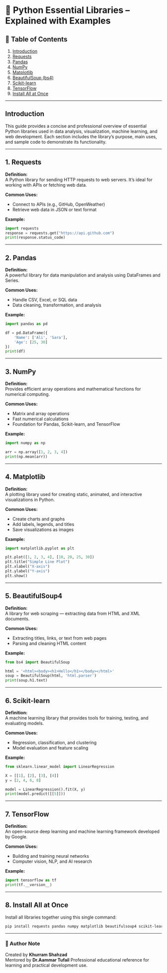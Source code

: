 # 🧠 Python Essential Libraries – Explained with Examples

## 📑 Table of Contents
1. [Introduction](#introduction)
2. [Requests](#1-requests)
3. [Pandas](#2-pandas)
4. [NumPy](#3-numpy)
5. [Matplotlib](#4-matplotlib)
6. [BeautifulSoup (bs4)](#5-beautifulsoup4)
7. [Scikit-learn](#6-scikit-learn)
8. [TensorFlow](#7-tensorflow)
9. [Install All at Once](#8-install-all-at-once)

---

## Introduction
This guide provides a concise and professional overview of essential Python libraries used in data analysis, visualization, machine learning, and web development. Each section includes the library’s purpose, main uses, and sample code to demonstrate its functionality.

---

## 1. Requests
**Definition:**  
A Python library for sending HTTP requests to web servers. It’s ideal for working with APIs or fetching web data.

**Common Uses:**
- Connect to APIs (e.g., GitHub, OpenWeather)
- Retrieve web data in JSON or text format

**Example:**
```python
import requests
response = requests.get("https://api.github.com")
print(response.status_code)
```
---

## 2. Pandas
**Definition:**  
A powerful library for data manipulation and analysis using DataFrames and Series.

**Common Uses:**
- Handle CSV, Excel, or SQL data
- Data cleaning, transformation, and analysis

**Example:**
```python
import pandas as pd

df = pd.DataFrame({
    'Name': ['Ali', 'Sara'],
    'Age': [25, 30]
})
print(df)
```
---

## 3. NumPy
**Definition:**  
Provides efficient array operations and mathematical functions for numerical computing.

**Common Uses:**
- Matrix and array operations
- Fast numerical calculations
- Foundation for Pandas, Scikit-learn, and TensorFlow

**Example:**
```python
import numpy as np

arr = np.array([1, 2, 3, 4])
print(np.mean(arr))
```
---

## 4. Matplotlib
**Definition:**  
A plotting library used for creating static, animated, and interactive visualizations in Python.

**Common Uses:**
- Create charts and graphs
- Add labels, legends, and titles
- Save visualizations as images

**Example:**
```python
import matplotlib.pyplot as plt

plt.plot([1, 2, 3, 4], [10, 20, 25, 30])
plt.title("Simple Line Plot")
plt.xlabel("X-axis")
plt.ylabel("Y-axis")
plt.show()
```
---

## 5. BeautifulSoup4
**Definition:**  
A library for web scraping — extracting data from HTML and XML documents.

**Common Uses:**
- Extracting titles, links, or text from web pages
- Parsing and cleaning HTML content

**Example:**
```python
from bs4 import BeautifulSoup

html = '<html><body><h1>Hello</h1></body></html>'
soup = BeautifulSoup(html, 'html.parser')
print(soup.h1.text)
```
---

## 6. Scikit-learn
**Definition:**  
A machine learning library that provides tools for training, testing, and evaluating models.

**Common Uses:**
- Regression, classification, and clustering
- Model evaluation and feature scaling

**Example:**
```python
from sklearn.linear_model import LinearRegression

X = [[1], [2], [3], [4]]
y = [2, 4, 6, 8]

model = LinearRegression().fit(X, y)
print(model.predict([[5]]))
```
---

## 7. TensorFlow
**Definition:**  
An open-source deep learning and machine learning framework developed by Google.

**Common Uses:**
- Building and training neural networks
- Computer vision, NLP, and AI research

**Example:**
```python
import tensorflow as tf
print(tf.__version__)
```
---

## 8. Install All at Once
Install all libraries together using this single command:
```bash
pip install requests pandas numpy matplotlib beautifulsoup4 scikit-learn tensorflow
```

---

### 📘 Author Note
Created by         **Khurram Shahzad**  
Mentored by        **Dr.Aammar Tufail**
Professional educational reference for learning and practical development use.
